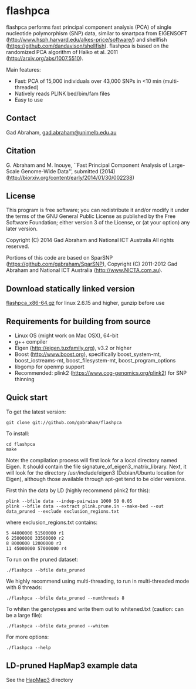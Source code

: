 flashpca
========

flashpca performs fast principal component analysis (PCA) of single nucleotide
polymorphism (SNP) data, similar to smartpca from EIGENSOFT
(http://www.hsph.harvard.edu/alkes-price/software/) and shellfish
(https://github.com/dandavison/shellfish). flashpca is based on the randomized
PCA algorithm of Halko et al. 2011 (http://arxiv.org/abs/1007.5510).

Main features:

* Fast: PCA of 15,000 individuals over 43,000 SNPs in &lt;10 min
 (multi-threaded)
* Natively reads PLINK bed/bim/fam files
* Easy to use

Contact
-------

Gad Abraham, gad.abraham@unimelb.edu.au

Citation
--------
G. Abraham and M. Inouye, ``Fast Principal Component Analysis of Large-Scale
Genome-Wide Data'', submitted (2014)
(http://biorxiv.org/content/early/2014/01/30/002238)

License
-------

This program is free software; you can redistribute it and/or modify
it under the terms of the GNU General Public License as published by
the Free Software Foundation; either version 3 of the License, or
(at your option) any later version.

Copyright (C) 2014 Gad Abraham and National ICT Australia
All rights reserved.

Portions of this code are based on SparSNP
(https://github.com/gabraham/SparSNP), Copyright (C) 2011-2012 Gad Abraham
and National ICT Australia (http://www.NICTA.com.au).

Download statically linked version
----------------------------------
   [flashpca_x86-64.gz](flashpca_x86-64.gz) for linux 2.6.15 and higher,
   gunzip before use

Requirements for building from source
-------------------------------------

   * Linux OS (might work on Mac OSX), 64-bit
   * g++ compiler
   * Eigen (http://eigen.tuxfamily.org), v3.2 or higher
   * Boost (http://www.boost.org), specifically boost_system-mt,
      boost_iostreams-mt, boost_filesystem-mt, boost_program_options
   * libgomp for openmp support
   * Recommended: plink2 (https://www.cog-genomics.org/plink2) for SNP
      thinning

Quick start
-----------

To get the latest version:
   ```
   git clone git://github.com/gabraham/flashpca
   ```

To install:
   ```
   cd flashpca
   make
   ```

Note: the compilation process will first look for a local directory named
Eigen. It should contain the file signature_of_eigen3_matrix_library. Next,
it will look for the directory /usr/include/eigen3 (Debian/Ubuntu location
for Eigen), although those available through apt-get tend to be older versions.

First thin the data by LD (highly recommend plink2 for this):
   ```
   plink --bfile data --indep-pairwise 1000 50 0.05
   plink --bfile data --extract plink.prune.in --make-bed --out data_pruned --exclude exclusion_regions.txt
   ```
where exclusion_regions.txt contains:
   ```
   5 44000000 51500000 r1
   6 25000000 33500000 r2
   8 8000000 12000000 r3
   11 45000000 57000000 r4
   ```

To run on the pruned dataset:
   ```
   ./flashpca --bfile data_pruned
   ```

We highly recommend using multi-threading, to run in multi-threaded mode with 8 threads:
   ```
   ./flashpca --bfile data_pruned --numthreads 8
   ```

To whiten the genotypes and write them out to whitened.txt (caution: can be a large file):
   ```
   ./flashpca --bfile data_pruned --whiten
   ```

For more options:
   ```
   ./flashpca --help
   ```

LD-pruned HapMap3 example data
------------------------------

See the [HapMap3](HapMap3) directory

   

